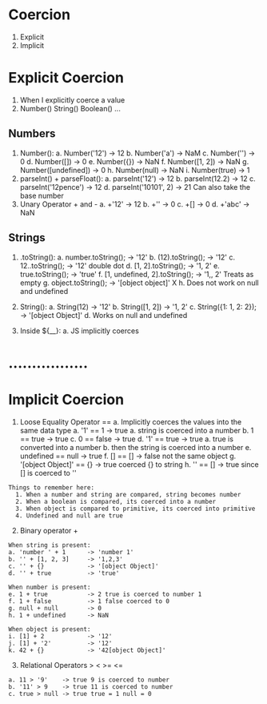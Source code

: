 # Coercion
  
  1. Explicit
  2. Implicit

# Explicit Coercion

  1. When I explicitly coerce a value
  2. Number() String() Boolean() ...

## Numbers

  1. Number():
    a. Number('12')         -> 12 
    b. Number('a')          -> NaM
    c. Number('')           -> 0
    d. Number([])           -> 0
    e. Number({})           -> NaN 
    f. Number([1, 2])       -> NaN 
    g. Number([undefined])  -> 0
    h. Number(null)         -> NaN 
    i. Number(true)         -> 1 
  2. parseInt() + parseFloat():
    a. parseInt('12')       -> 12
    b. parseInt(12.2)       -> 12 
    c. parseInt('12pence')  -> 12 
    d. parseInt('10101', 2) -> 21 Can also take the base number 
  3. Unary Operator + and - 
    a. +'12'                -> 12 
    b. +''                  -> 0
    c. +[]                  -> 0 
    d. +'abc'               -> NaN 

## Strings 

  1. .toString():
    a. number.toString();       -> '12'
    b. (12).toString();         -> '12'
    c. 12..toString();          -> '12' double dot 
    d. [1, 2].toString();       -> '1, 2'
    e. true.toString();         -> 'true'
    f. [1, undefined, 2].toString();  -> '1,, 2' Treats as empty 
    g. object.toString();       -> '[object object]' X
    h. Does not work on null and undefined 

  2. String(): 
    a. String(12)               -> '12'
    b. String([1, 2])           -> '1, 2'
    c. String({1: 1, 2: 2});    -> '[object Object]'
    d. Works on null and undefined
  
  3. Inside ${__}:
    a. JS implicitly coerces 


# .................
# Implicit Coercion

  1. Loose Equality Operator == 
    a. Implicitly coerces the values into the same data type
      a. '1' == 1     -> true
        a. string is coerced into a number 
      b. 1 == true    -> true 
      c. 0 == false   -> true 
      d. '1' == true  -> true 
        a. true is converted into a number
        b. then the string is coerced into a number
      e. undefined == null   -> true 
      f. [] == []  -> false not the same object 
      g. '[object Object]' == {} -> true coerced {} to string 
      h. '' == []   -> true since [] is coerced to '' 

    Things to remember here:
      1. When a number and string are compared, string becomes number
      2. When a boolean is compared, its coerced into a number 
      3. When object is compared to primitive, its coerced into primitive 
      4. Undefined and null are true 
  
  2. Binary operator +
    
    When string is present:
    a. 'number ' + 1      -> 'number 1'
    b. '' + [1, 2, 3]     -> '1,2,3'
    c. '' + {}            -> '[object Object]'
    d. '' + true          -> 'true'

    When number is present: 
    e. 1 + true           -> 2 true is coerced to number 1 
    f. 1 + false          -> 1 false coerced to 0 
    g. null + null        -> 0 
    h. 1 + undefined      -> NaN 

    When object is present:
    i. [1] + 2            -> '12'
    j. [1] + '2'          -> '12'
    k. 42 + {}            -> '42[object Object]'


  3. Relational Operators > < >= <= 

    a. 11 > '9'    -> true 9 is coerced to number 
    b. '11' > 9    -> true 11 is coerced to number 
    c. true > null -> true true = 1 null = 0 


